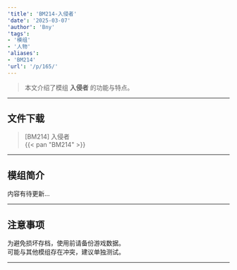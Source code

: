 ```yaml
---
'title': 'BM214-入侵者'
'date': '2025-03-07'
'author': 'Bny'
'tags':
- '模组'
- '人物'
'aliases':
- 'BM214'
'url': '/p/165/'
---
```


> 本文介绍了模组 **入侵者** 的功能与特点。

---

## 文件下载

> [BM214] 入侵者  
{{< pan "BM214" >}}  

---

## 模组简介

>  
内容有待更新...  

---

## 注意事项

>  
为避免损坏存档，使用前请备份游戏数据。  
可能与其他模组存在冲突，建议单独测试。  

---

